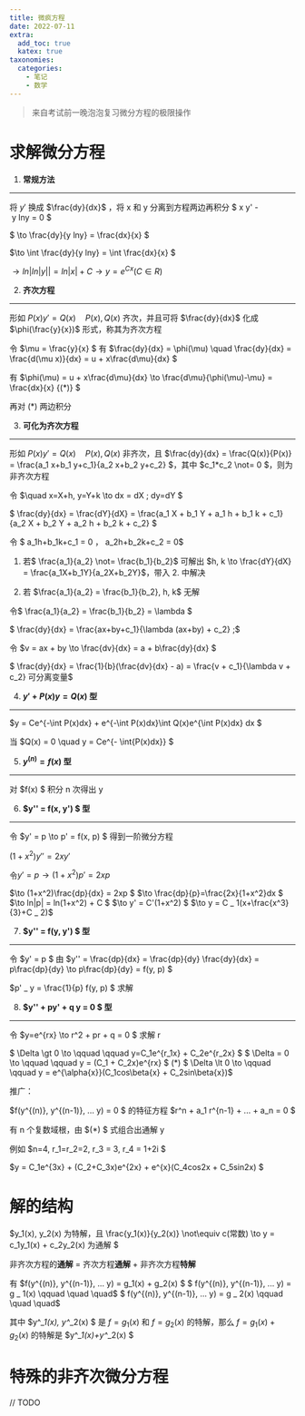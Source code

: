 ```yaml
---
title: 微疯方程
date: 2022-07-11
extra:
  add_toc: true
  katex: true
taxonomies:
  categories:
    - 笔记
    - 数学
---
```


> 来自考试前一晚泡泡复习微分方程的极限操作

# 求解微分方程

1. **常规方法**

---

将 $y'$ 换成 $\frac{dy}{dx}$ ，将 x 和 y 分离到方程两边再积分
$ x y' - y lny = 0 $

$ \to \frac{dy}{y lny} = \frac{dx}{x} $

$\to \int \frac{dy}{y lny} = \int \frac{dx}{x} $

$\to ln|ln|y|| = ln|x| + C
\to y = e^{Cx} (C \in R)$

2. **齐次方程**

---

形如 $P(x)y' = Q(x) \quad P(x), Q(x)$ 齐次，并且可将 $\frac{dy}{dx}$ 化成 $\phi(\frac{y}{x})$ 形式，称其为齐次方程

令 $\mu = \frac{y}{x} $ 有 $\frac{dy}{dx} = \phi(\mu) \quad \frac{dy}{dx} = \frac{d(\mu x)}{dx} = u + x\frac{d\mu}{dx} $

有 $\phi(\mu) = u + x\frac{d\mu}{dx} \to \frac{d\mu}{\phi(\mu)-\mu} = \frac{dx}{x} {(*)} $

再对 $(*)$ 两边积分

3. **可化为齐次方程**

---

形如 $P(x)y' = Q(x) \quad P(x), Q(x)$ 非齐次，且 $\frac{dy}{dx} = \frac{Q(x)}{P(x)} = \frac{a_1 x+b_1 y+c_1}{a_2 x+b_2 y+c_2} $，其中 $c_1*c_2 \not= 0 $，则为非齐次方程

令 $\quad x=X+h, y=Y+k \to dx = dX \; dy=dY $

$ \frac{dy}{dx} = \frac{dY}{dX} = \frac{a_1 X + b_1 Y + a_1 h + b_1 k + c_1}{a_2 X + b_2 Y + a_2 h + b_2 k + c_2} $

令 $ a_1h+b_1k+c_1 = 0 ， a_2h+b_2k+c_2 = 0$

1. 若$ \frac{a_1}{a_2} \not= \frac{b_1}{b_2}$ 可解出 $h, k  \to \frac{dY}{dX} = \frac{a_1X+b_1Y}{a_2X+b_2Y}$，带入 2. 中解决


2. 若 $\frac{a_1}{a_2} = \frac{b_1}{b_2}, h, k$ 无解

令$ \frac{a_1}{a_2} = \frac{b_1}{b_2} = \lambda $

$ \frac{dy}{dx} = \frac{ax+by+c_1}{\lambda (ax+by) + c_2} \;$

令 $v = ax + by \to \frac{dv}{dx} = a + b\frac{dy}{dx} $

$ \frac{dy}{dx} = \frac{1}{b}(\frac{dv}{dx} - a) = \frac{v + c_1}{\lambda v + c_2} 可分离变量$

4. **$y' + P(x)y = Q(x)$ 型**

---

$y = Ce^{-\int P(x)dx} + e^{-\int P(x)dx}\int Q(x)e^{\int P(x)dx} dx $

当 $Q(x) = 0 \quad y = Ce^{- \int{P(x)dx}} $

5. **$y^{(n)}=f(x)$ 型**

---

对 $f(x) $ 积分 n 次得出 y

6. **$y'' = f(x, y') $ 型**

---

令 $y' = p \to p' = f(x, p) $ 得到一阶微分方程

$(1+x^2)y'' = 2xy' $

令$ y' = p \to (1+x^2)p'=2xp$

$\to (1+x^2)\frac{dp}{dx} = 2xp $
$\to \frac{dp}{p}=\frac{2x}{1+x^2}dx $
$\to ln|p| = ln(1+x^2) + C $
$\to y' = C'(1+x^2) $
$\to y = C _ 1(x+\frac{x^3}{3}+C _ 2)$

7. **$y'' = f(y, y') $ 型**

---

令 $y' = p $ 由 $y'' = \frac{dp}{dx} = \frac{dp}{dy} \frac{dy}{dx} = p\frac{dp}{dy} \to p\frac{dp}{dy} = f(y, p) $

$p' _ y = \frac{1}{p} f(y, p) $ 求解

8. **$y'' + py' + q y = 0 $ 型**

---

令 $y=e^{rx} \to r^2 + pr + q = 0 $ 求解 r

$ \Delta \gt 0 \to \qquad \qquad y=C_1e^{r_1x} + C_2e^{r_2x} $
$ \Delta = 0 \to \qquad \qquad y = (C_1 + C_2x)e^{rx} $ $(*)$
$ \Delta \lt 0 \to \qquad \qquad y = e^{\alpha{x}}(C_1cos\beta{x} + C_2sin\beta{x})$

推广：

$f(y^{(n)}, y^{(n-1)}, ... y) = 0 $ 的特征方程 $r^n + a_1 r^{n-1} + ... + a_n = 0 $

有 n 个复数域根，由 $(*) $ 式组合出通解 y

例如 $n=4, r_1=r_2=2, r_3 = 3, r_4 = 1+2i $

$y = C_1e^{3x} + (C_2+C_3x)e^{2x} + e^{x}(C_4cos2x + C_5sin2x) $

# 解的结构

$y_1(x), y_2(x) 为特解，且 \frac{y_1(x)}{y_2(x)} \not\equiv c(常数) \to y = c_1y_1(x) + c_2y_2(x) 为通解 $

非齐次方程的**通解** = 齐次方程**通解** + 非齐次方程**特解**

有
$f(y^{(n)}, y^{(n-1)}, ... y) = g_1(x) + g_2(x) $
$ f(y^{(n)}, y^{(n-1)}, ... y) = g _ 1(x) \qquad \quad \quad$
$ f(y^{(n)}, y^{(n-1)}, ... y) = g _ 2(x) \qquad \quad \quad$

其中 $y^*_1(x), y^*_2(x) $ 是 $f = g _ 1(x)$ 和 $f = g _ 2(x)$ 的特解，那么 $f = g _ 1(x) + g _ 2(x)$ 的特解是 $y^*_1(x)+y^*_2(x) $

# 特殊的非齐次微分方程

// TODO
